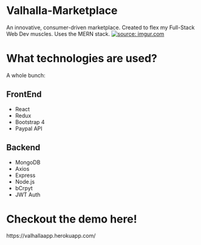 # Valhalla-Marketplace
An innovative, consumer-driven marketplace. Created to flex my Full-Stack Web Dev muscles. Uses the MERN stack.
<a href="https://imgur.com/a2Kuzyd"><img src="https://i.imgur.com/a2Kuzyd.png" title="source: imgur.com" /></a>

# What technologies are used?
 A whole bunch:
 ## FrontEnd
 <ul>
 <li>React</li>
 <li>Redux</li>
 <li>Bootstrap 4</li>
 <li>Paypal API</li>
</ul>
 <h2>Backend</h2>
 <ul>
  <li>MongoDB</li>
  <li>Axios</li>
  <li> Express</li>
  <li>Node.js</li>
  <li>bCrpyt</li>
  <li>JWT Auth</li>
</ul> 

<h1>Checkout the demo here!</h1>
https://valhallaapp.herokuapp.com/

 
 
